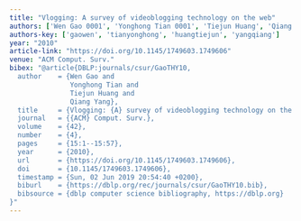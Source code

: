 ```yaml
---
title: "Vlogging: A survey of videoblogging technology on the web"
authors: ['Wen Gao 0001', 'Yonghong Tian 0001', 'Tiejun Huang', 'Qiang Yang 0001']
authors-key: ['gaowen', 'tianyonghong', 'huangtiejun', 'yangqiang']
year: "2010"
article-link: "https://doi.org/10.1145/1749603.1749606"
venue: "ACM Comput. Surv."
bibex: "@article{DBLP:journals/csur/GaoTHY10,
  author    = {Wen Gao and
               Yonghong Tian and
               Tiejun Huang and
               Qiang Yang},
  title     = {Vlogging: {A} survey of videoblogging technology on the web},
  journal   = {{ACM} Comput. Surv.},
  volume    = {42},
  number    = {4},
  pages     = {15:1--15:57},
  year      = {2010},
  url       = {https://doi.org/10.1145/1749603.1749606},
  doi       = {10.1145/1749603.1749606},
  timestamp = {Sun, 02 Jun 2019 20:54:40 +0200},
  biburl    = {https://dblp.org/rec/journals/csur/GaoTHY10.bib},
  bibsource = {dblp computer science bibliography, https://dblp.org}
}"
---
```

